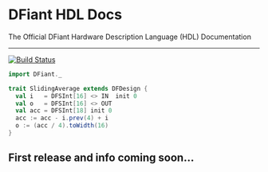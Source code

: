 # DFiant HDL Docs

The Official DFiant Hardware Description Language (HDL) Documentation

---

[![Build Status](https://travis-ci.com/soronpo/DFiant.svg?token=dzwzuUsZuyhzAjyvw87v&branch=master)](https://travis-ci.com/soronpo/DFiant)



```scala
import DFiant._ 

trait SlidingAverage extends DFDesign {
  val i   = DFSInt[16] <> IN  init 0
  val o   = DFSInt[16] <> OUT
  val acc = DFSInt[18] init 0
  acc := acc - i.prev(4) + i
  o := (acc / 4).toWidth(16)
}
```





## First release and info coming soon...




